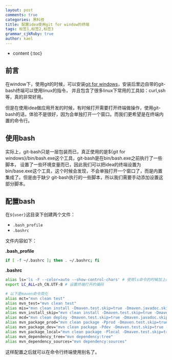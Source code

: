 ```yaml
---
layout: post
comments: true
categories: 黑科技
title: 配置idea使用git for window的终端
tags: 标签1,标签2,标签3
grammar_cjkRuby: true
author: kael
---
```


* content
{:toc}

## 前言

在window下，使用git的时候，可以安装[git for windows](https://git-scm.com/downloads)，安装后里边自带的git-bash终端可以使用linux的指令，
并且包含了很多linux下常用的工具如：curl,ssh等，真的非常好用。

但是在使用idea做应用开发的时候，有时候打开需要打开终端做操作，使用git-bash的话，体验不是很好，因为会单独打开一个窗口。而我们更希望是在终端内置的命令行。

## 使用bash

实际上，git-bash只是一层包装而已，真正使用的是${git for windows}/bin/bash.exe这个工具，git-bash是在bin/bash.exe之前执行了一些脚本，
设置了一些环境变量而已，因此我们可以把idea的终端设置为bin/base.exe这个工具，这个时候会发现，不会单独打开一个窗口了，而是内置集成了。但是由于缺少
git-bash执行的一些脚本，所以我们需要手动添加设置这部分脚本。

## 配置bash

在`${user}`这目录下创建两个文件：

* `.bash_profile`
* `.bashrc`

文件内容如下：

**.bash_profile**

```bash
if [ -f ~/.bashrc ]; then . ~/.bashrc; fi
```

**.bashrc**

```bash
alias ls='ls -F --color=auto --show-control-chars' # 使用ls命令的时候加上颜色
export LC_ALL=zh_CN.UTF-8 # 设置终端打开的编码

# 以下是maven命令简化
alias mct="mvn clean test"
alias mvn_test="mvn clean test"
alias mis="mvn clean install -Dmaven.test.skip=true -Dmaven.javadoc.skip=true"
alias mvn_install_skip="mvn clean install -Dmaven.test.skip=true -Dmaven.javadoc.skip=true"
alias mcd="mvn clean deploy -Dmaven.test.skip=true -Dmaven.javadoc.skip=true"
alias mvn_package_prod="mvn clean package -Pprod -Dmaven.test.skip=true -Dmaven.javadoc.skip=true"
alias mvn_package_dev="mvn clean package -Pdev -Dmaven.test.skip=true -Dmaven.javadoc.skip=true"
alias mvn_package_local="mvn clean package -Plocal -Dmaven.test.skip=true -Dmaven.javadoc.skip=true"
alias mvn_dependency_tree="mvn dependency:tree"
alias mvn_dependency_sources="mvn dependency:sources"
```

这样配置之后就可以在命令行终端使用别名了。